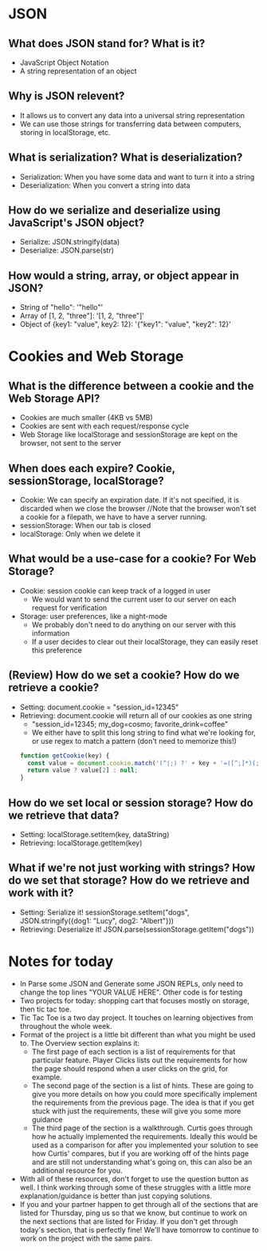 # JSON
## What does JSON stand for? What is it?
  - JavaScript Object Notation
  - A string representation of an object

## Why is JSON relevent?
  - It allows us to convert any data into a universal string representation
  - We can use those strings for transferring data between computers, storing in localStorage, etc.

## What is serialization? What is deserialization?
  - Serialization: When you have some data and want to turn it into a string
  - Deserialization: When you convert a string into data

## How do we serialize and deserialize using JavaScript's JSON object?
  - Serialize: JSON.stringify(data)
  - Deserialize: JSON.parse(str)

## How would a string, array, or object appear in JSON?
  - String of "hello": '"hello"'
  - Array of [1, 2, "three"]: '[1, 2, "three"]'
  - Object of {key1: "value", key2: 12}: '{"key1": "value", "key2": 12}'

# Cookies and Web Storage
## What is the difference between a cookie and the Web Storage API?
  - Cookies are much smaller (4KB vs 5MB)
  - Cookies are sent with each request/response cycle
  - Web Storage like localStorage and sessionStorage are kept on the browser, not sent to the server

## When does each expire? Cookie, sessionStorage, localStorage?
  - Cookie: We can specify an expiration date. If it's not specified, it is discarded when we close the browser //Note that the browser won't set a cookie for a filepath, we have to have a server running.
  - sessionStorage: When our tab is closed
  - localStorage: Only when we delete it

## What would be a use-case for a cookie? For Web Storage?
  - Cookie: session cookie can keep track of a logged in user
    - We would want to send the current user to our server on each request for verification
  - Storage: user preferences, like a night-mode
    - We probably don't need to do anything on our server with this information
    - If a user decides to clear out their localStorage, they can easily reset this preference

## (Review) How do we set a cookie? How do we retrieve a cookie?
  - Setting: document.cookie = "session_id=12345"
  - Retrieving: document.cookie will return all of our cookies as one string
      - "session_id=12345; my_dog=cosmo; favorite_drink=coffee"
      - We either have to split this long string to find what we're looking for, or use regex to match a pattern (don't need to memorize this!)
      ```javascript
      function getCookie(key) {
        const value = document.cookie.match('(^|;) ?' + key + '=([^;]*)(;|$)');
        return value ? value[2] : null;
      }
      ```

## How do we set local or session storage? How do we retrieve that data?
  - Setting: localStorage.setItem(key, dataString)
  - Retrieving: localStorage.getItem(key)

## What if we're not just working with strings? How do we set that storage? How do we retrieve and work with it?
  - Setting: Serialize it! sessionStorage.setItem("dogs", JSON.stringify({dog1: "Lucy", dog2: "Albert"}))
  - Retrieving: Deserialize it! JSON.parse(sessionStorage.getItem("dogs"))



# Notes for today
  - In Parse some JSON and Generate some JSON REPLs, only need to change the top lines "YOUR VALUE HERE". Other code is for testing
  - Two projects for today: shopping cart that focuses mostly on storage, then tic tac toe.
  - Tic Tac Toe is a two day project. It touches on learning objectives from throughout the whole week.
  - Format of the project is a little bit different than what you might be used to. The Overview section explains it:
    - The first page of each section is a list of requirements for that particular feature. Player Clicks lists out the requirements for how the page should respond when a user clicks on the grid, for example.
    - The second page of the section is a list of hints. These are going to give you more details on how you could more specifically implement the requirements from the previous page. The idea is that if you get stuck with just the requirements, these will give you some more guidance
    - The third page of the section is a walkthrough. Curtis goes through how he actually implemented the requirements. Ideally this would be used as a comparison for after you implemented your solution to see how Curtis' compares, but if you are working off of the hints page and are still not understanding what's going on, this can also be an additional resource for you.
  - With all of these resources, don't forget to use the question button as well. I think working through some of these struggles with a little more explanation/guidance is better than just copying solutions.
  - If you and your partner happen to get through all of the sections that are listed for Thursday, ping us so that we know, but continue to work on the next sections that are listed for Friday. If you don't get through today's section, that is perfectly fine! We'll have tomorrow to continue to work on the project with the same pairs.
